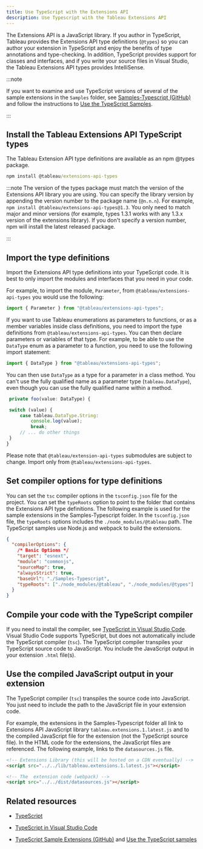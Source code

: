 ```yaml
---
title: Use TypeScript with the Extensions API
description: Use Typescript with the Tableau Extensions API
---
```


The Extensions API is a JavaScript library. If you author in TypeScript, Tableau provides the Extensions API type definitions (`@types`) so you can author your extension in TypeScript and enjoy the benefits of type annotations and type-checking. In addition, TypeScript provides support for classes and interfaces, and if you write your source files in Visual Studio, the Tableau Extensions API types provides IntelliSense.

:::note

If you want to examine and use TypeScript versions of several of the sample extensions in the `Samples` folder, see [Samples-Typescript (GitHub)](https://github.com/tableau/extensions-api/tree/main/Samples-Typescript) and follow the instructions to [Use the TypeScript Samples](./dashext/trex_examples#use-the-typescript-samples).

:::

## Install the Tableau Extensions API TypeScript types

The Tableau Extension API type definitions are available as an npm @types package.

```cmd
npm install @tableau/extensions-api-types
```

:::note
The version of the types package must match the version of the Extensions API library you are using. You can specify the library version by appending the version number to the package name (`@n.n.n`). For example, `npm install @tableau/extensions-api-types@1.3`. You only need to match major and minor versions (for example, types 1.3.1 works with any 1.3.x version of the extensions library). If you don't specify a version number, npm will install the latest released package.

:::

## Import the type definitions

Import the Extensions API type definitions into your TypeScript code. It is best to only import the modules and interfaces that you need in your code.

For example, to import the module, `Parameter`, from `@tableau/extensions-api-types` you would use the following:

```javascript
import { Parameter } from "@tableau/extensions-api-types";
```

If you want to use Tableau enumerations as parameters to functions, or as a member variables inside class definitions, you need to import the type definitions from `@tableau/extensions-api-types`. You can then declare parameters or variables of that type.
For example, to be able to use the `DataType` enum as a parameter to a function, you need to use the following import statement:

```javascript
import { DataType } from "@tableau/extensions-api-types";
```

You can then use `DataType` as a type for a parameter in a class method. You can't use the fully qualified name as a parameter type (`tableau.DataType`), even though you can use the fully qualified name within a method.

```javascript
 private foo(value: DataType) {

 switch (value) {
     case tableau.DataType.String:
         console.log(value);
         break;
     // ... do other things
 }
}

```

Please note that `@tableau/extension-api-types` submodules are subject to change. Import only from `@tableau/extensions-api-types`.

## Set compiler options for type definitions

You can set the `tsc` compiler options in the `tsconfig.json` file for the project. You can set the `typeRoots` option to point to the folder that contains the Extensions API type definitions. The following example is used for the sample extensions in the Samples-Typescript folder. In the `tsconfig.json` file, the `typeRoots` options includes the `./node_modules/@tableau` path. The TypeScript samples use Node.js and webpack to build the extensions.

```json
{
  "compilerOptions": {
    /* Basic Options */
    "target": "esnext",
    "module": "commonjs",
    "sourceMap": true,
    "alwaysStrict": true,
    "baseUrl": "./Samples-Typescript",
    "typeRoots": ["./node_modules/@tableau", "./node_modules/@types"]
  }
}
```

## Compile your code with the TypeScript compiler

If you need to install the compiler, see [TypeScript in Visual Studio Code](https://code.visualstudio.com/docs/languages/typescript?=target="_blank"). Visual Studio Code supports TypeScript, but does not automatically include the TypeScript compiler (`tsc`). The TypeScript compiler transpiles your TypeScript source code to JavaScript. You include the JavaScript output in your extension `.html` file(s).

## Use the compiled JavaScript output in your extension

The TypeScript compiler (`tsc`) transpiles the source code into JavaScript. You just need to include the path to the JavaScript file in your extension code.

For example, the extensions in the Samples-Typescript folder all link to Extensions API JavaScript library `tableau.extensions.1.latest.js` and to the compiled JavaScript file for the extension (not the TypeScript source file).
In the HTML code for the extensions, the JavaScript files are referenced. The following example, links to the `datasources.js` file.

```html
<!-- Extensions Library (this will be hosted on a CDN eventually) -->
<script src="../../lib/tableau.extensions.1.latest.js"></script>

<!-- The  extension code (webpack) -->
<script src="../../dist/datasources.js"></script>
```

## Related resources

- [TypeScript](https://www.typescriptlang.org/index.html?=target="_blank")

- [TypeScript in Visual Studio Code](https://code.visualstudio.com/docs/languages/typescript?=target="_blank")

- [TypeScript Sample Extensions (GitHub)](https://github.com/tableau/extensions-api/tree/main/Samples-Typescript) and [Use the TypeScript samples](./dashext/trex_examples#use-the-typescript-samples)
